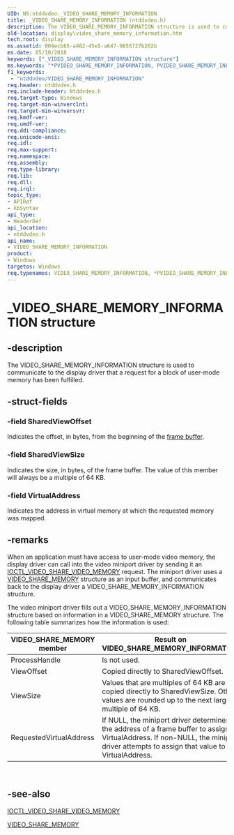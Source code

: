 ```yaml
---
UID: NS:ntddvdeo._VIDEO_SHARE_MEMORY_INFORMATION
title: _VIDEO_SHARE_MEMORY_INFORMATION (ntddvdeo.h)
description: The VIDEO_SHARE_MEMORY_INFORMATION structure is used to communicate to the display driver that a request for a block of user-mode memory has been fulfilled.
old-location: display\video_share_memory_information.htm
tech.root: display
ms.assetid: 004ecb65-a462-45e5-a647-9655727b202b
ms.date: 05/10/2018
keywords: ["_VIDEO_SHARE_MEMORY_INFORMATION structure"]
ms.keywords: "*PVIDEO_SHARE_MEMORY_INFORMATION, PVIDEO_SHARE_MEMORY_INFORMATION, PVIDEO_SHARE_MEMORY_INFORMATION structure pointer [Display Devices], VIDEO_SHARE_MEMORY_INFORMATION, VIDEO_SHARE_MEMORY_INFORMATION structure [Display Devices], Video_Structs_bed1b1c4-1ee2-4f6b-862e-d6dd85d11e35.xml, _VIDEO_SHARE_MEMORY_INFORMATION, display.video_share_memory_information, ntddvdeo/PVIDEO_SHARE_MEMORY_INFORMATION, ntddvdeo/VIDEO_SHARE_MEMORY_INFORMATION"
f1_keywords:
 - "ntddvdeo/VIDEO_SHARE_MEMORY_INFORMATION"
req.header: ntddvdeo.h
req.include-header: Ntddvdeo.h
req.target-type: Windows
req.target-min-winverclnt: 
req.target-min-winversvr: 
req.kmdf-ver: 
req.umdf-ver: 
req.ddi-compliance: 
req.unicode-ansi: 
req.idl: 
req.max-support: 
req.namespace: 
req.assembly: 
req.type-library: 
req.lib: 
req.dll: 
req.irql: 
topic_type:
- APIRef
- kbSyntax
api_type:
- HeaderDef
api_location:
- ntddvdeo.h
api_name:
- VIDEO_SHARE_MEMORY_INFORMATION
product:
- Windows
targetos: Windows
req.typenames: VIDEO_SHARE_MEMORY_INFORMATION, *PVIDEO_SHARE_MEMORY_INFORMATION
---
```


# _VIDEO_SHARE_MEMORY_INFORMATION structure


## -description


The VIDEO_SHARE_MEMORY_INFORMATION structure is used to communicate to the display driver that a request for a block of user-mode memory has been fulfilled.


## -struct-fields




### -field SharedViewOffset

Indicates the offset, in bytes, from the beginning of the <a href="https://docs.microsoft.com/windows-hardware/drivers/">frame buffer</a>.


### -field SharedViewSize

Indicates the size, in bytes, of the frame buffer. The value of this member will always be a multiple of 64 KB.


### -field VirtualAddress

Indicates the address in virtual memory at which the requested memory was mapped.


## -remarks



When an application must have access to user-mode video memory, the display driver can call into the video miniport driver by sending it an <a href="https://docs.microsoft.com/windows-hardware/drivers/ddi/ntddvdeo/ni-ntddvdeo-ioctl_video_share_video_memory">IOCTL_VIDEO_SHARE_VIDEO_MEMORY</a> request. The miniport driver uses a <a href="https://docs.microsoft.com/windows-hardware/drivers/ddi/ntddvdeo/ns-ntddvdeo-_video_share_memory">VIDEO_SHARE_MEMORY</a> structure as an input buffer, and communicates back to the display driver a VIDEO_SHARE_MEMORY_INFORMATION structure. 

The video miniport driver fills out a VIDEO_SHARE_MEMORY_INFORMATION structure based on information in a VIDEO_SHARE_MEMORY structure. The following table summarizes how the information is used:

|VIDEO_SHARE_MEMORY member|Result on VIDEO_SHARE_MEMORY_INFORMATION|
|--- |--- |
|ProcessHandle|Is not used.|
|ViewOffset|Copied directly to SharedViewOffset.|
|ViewSize|Values that are multiples of 64 KB are copied directly to SharedViewSize. Other values are rounded up to the next larger multiple of 64 KB.|
|RequestedVirtualAddress|If NULL, the miniport driver determines the address of a frame buffer to assign to VirtualAddress. If non-NULL, the miniport driver attempts to assign that value to VirtualAddress.|
 
## -see-also




<a href="https://docs.microsoft.com/windows-hardware/drivers/ddi/ntddvdeo/ni-ntddvdeo-ioctl_video_share_video_memory">IOCTL_VIDEO_SHARE_VIDEO_MEMORY</a>



<a href="https://docs.microsoft.com/windows-hardware/drivers/ddi/ntddvdeo/ns-ntddvdeo-_video_share_memory">VIDEO_SHARE_MEMORY</a>
 

 

